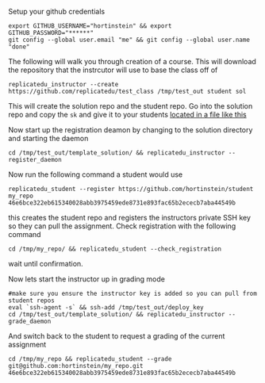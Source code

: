 
Setup your github credentials
```
export GITHUB_USERNAME="hortinstein" && export GITHUB_PASSWORD="******"
git config --global user.email "me" && git config --global user.name "done"
```

The following will walk you through creation of a course.  This will download the repository that the instrcutor will use to base the class off of

```
replicatedu_instructor --create https://github.com/replicatedu/test_class /tmp/test_out student sol
```
This will create the solution repo and the student repo.  Go into the solution repo and copy the ```sk``` and give it to your students 
[located in a file like this](https://github.com/hortinstein/sol/blob/master/coord_keys.toml)

Now start up the registration deamon by changing to the solution directory and starting the daemon
```
cd /tmp/test_out/template_solution/ && replicatedu_instructor --register_daemon
```

Now run the following command a student would use
```
replicatedu_student --register https://github.com/hortinstein/student my_repo 46e6bce322eb615340028abb3975459ede8731e893fac65b2ececb7aba44549b
```
this creates the student repo and registers the instructors private SSH key so they can pull the assignment.  Check registration with the following command

```
cd /tmp/my_repo/ && replicatedu_student --check_registration
```
wait until confirmation.

Now lets start the instructor up in grading mode
```
#make sure you ensure the instructor key is added so you can pull from student repos
eval `ssh-agent -s` && ssh-add /tmp/test_out/deploy_key
cd /tmp/test_out/template_solution/ && replicatedu_instructor --grade_daemon
```
And switch back to the student to request a grading of the current assignment
```
cd /tmp/my_repo && replicatedu_student --grade git@github.com:hortinstein/my_repo.git 46e6bce322eb615340028abb3975459ede8731e893fac65b2ececb7aba44549b
```

